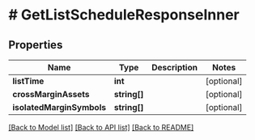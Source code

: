 # # GetListScheduleResponseInner

## Properties

Name | Type | Description | Notes
------------ | ------------- | ------------- | -------------
**listTime** | **int** |  | [optional]
**crossMarginAssets** | **string[]** |  | [optional]
**isolatedMarginSymbols** | **string[]** |  | [optional]

[[Back to Model list]](../../README.md#models) [[Back to API list]](../../README.md#endpoints) [[Back to README]](../../README.md)

